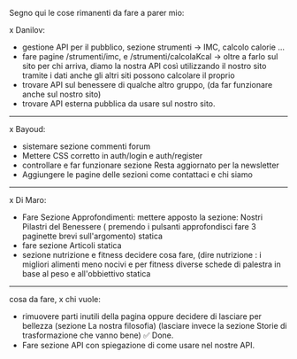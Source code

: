 Segno qui le cose rimanenti da fare a parer mio:

x Danilov:
- gestione API per il pubblico, sezione strumenti -> IMC, calcolo calorie ...
- fare pagine /strumenti/imc, e /strumenti/calcolaKcal -> oltre a farlo sul sito per chi arriva, diamo la nostra API così utilizzando il nostro sito tramite i dati anche gli altri siti possono calcolare il proprio  
- trovare API sul benessere di qualche altro gruppo, (da far funzionare anche sul nostro sito)
- trovare API esterna pubblica da usare sul nostro sito.

--- 

x Bayoud: 
- sistemare sezione commenti forum
- Mettere CSS corretto in auth/login e auth/register
- controllare e far funzionare sezione Resta aggiornato per la newsletter
- Aggiungere le pagine delle sezioni come contattaci e chi siamo

--- 

x Di Maro:
- Fare Sezione Approfondimenti: mettere apposto la sezione: Nostri Pilastri del Benessere ( premendo i pulsanti approfondisci fare 3 paginette brevi sull'argomento) statica
- fare sezione Articoli statica
- sezione nutrizione e fitness decidere cosa fare,  (dire nutrizione : i migliori alimenti meno nocivi    e per fitness diverse schede di palestra in base al peso e all'obbiettivo statica

--- 

cosa da fare, x chi vuole:
- rimuovere parti inutili della pagina oppure decidere di lasciare per bellezza (sezione La nostra filosofia)  (lasciare invece la sezione Storie di trasformazione che vanno bene)  ✅ Done.
- Fare sezione API con spiegazione di come usare nel nostre API.